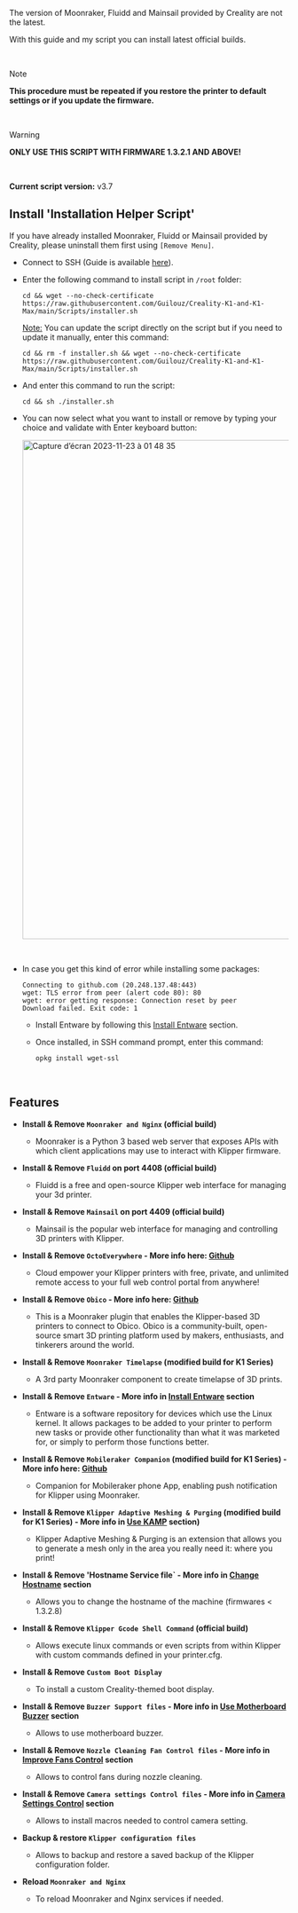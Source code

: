 The version of Moonraker, Fluidd and Mainsail provided by Creality are not the latest.

With this guide and my script you can install latest official builds.

<br />

> [!NOTE]
> **This procedure must be repeated if you restore the printer to default settings or if you update the firmware.**

<br />

> [!WARNING]
> **ONLY USE THIS SCRIPT WITH FIRMWARE 1.3.2.1 AND ABOVE!**

<br />

**Current script version:** v3.7

## Install 'Installation Helper Script'

If you have already installed Moonraker, Fluidd or Mainsail provided by Creality, please uninstall them first using `[Remove Menu]`.

- Connect to SSH (Guide is available [here](https://github.com/Guilouz/Creality-K1-and-K1-Max/wiki/SSH-Connection)).

- Enter the following command to install script in `/root` folder:

  ```
  cd && wget --no-check-certificate https://raw.githubusercontent.com/Guilouz/Creality-K1-and-K1-Max/main/Scripts/installer.sh
  ```

  <u>Note:</u> You can update the script directly on the script but if you need to update it manually, enter this command:

  ```
  cd && rm -f installer.sh && wget --no-check-certificate https://raw.githubusercontent.com/Guilouz/Creality-K1-and-K1-Max/main/Scripts/installer.sh
  ```

- And enter this command to run the script:

  ```
  cd && sh ./installer.sh
  ```

- You can now select what you want to install or remove by typing your choice and validate with Enter keyboard button:

  <img width="900" alt="Capture d’écran 2023-11-23 à 01 48 35" src="https://github.com/Guilouz/Creality-K1-and-K1-Max/assets/12702322/633764d2-fb37-4757-a2c0-7fd06b954b65">

<br />

- In case you get this kind of error while installing some packages:

  ```
  Connecting to github.com (20.248.137.48:443)
  wget: TLS error from peer (alert code 80): 80
  wget: error getting response: Connection reset by peer
  Download failed. Exit code: 1
  ```
  
  - Install Entware by following this [Install Entware](https://github.com/Guilouz/Creality-K1-and-K1-Max/wiki/Install-Entware) section.

  - Once installed, in SSH command prompt, enter this command:

    ```
    opkg install wget-ssl
    ```

<br />

## Features

- **Install & Remove `Moonraker and Nginx` (official build)**
  - Moonraker is a Python 3 based web server that exposes APIs with which client applications may use to interact with Klipper firmware.

- **Install & Remove `Fluidd` on port 4408 (official build)**
  - Fluidd is a free and open-source Klipper web interface for managing your 3d printer.

- **Install & Remove `Mainsail` on port 4409 (official build)**
  - Mainsail is the popular web interface for managing and controlling 3D printers with Klipper.

- **Install & Remove `OctoEverywhere` - More info here: [Github](https://github.com/QuinnDamerell/OctoPrint-OctoEverywhere)**
  - Cloud empower your Klipper printers with free, private, and unlimited remote access to your full web control portal from anywhere!

- **Install & Remove `Obico` - More info here: [Github](https://github.com/TheSpaghettiDetective/moonraker-obico)**
  - This is a Moonraker plugin that enables the Klipper-based 3D printers to connect to Obico. Obico is a community-built, open-source smart 3D printing platform used by makers, enthusiasts, and tinkerers around the world.

- **Install & Remove `Moonraker Timelapse` (modified build for K1 Series)**
  - A 3rd party Moonraker component to create timelapse of 3D prints.

- **Install & Remove `Entware` - More info in [Install Entware](https://github.com/Guilouz/Creality-K1-and-K1-Max/wiki/Install-Entware) section**

  - Entware is a software repository for devices which use the Linux kernel. It allows packages to be added to your printer to perform new tasks or provide other functionality than what it was marketed for, or simply to perform those functions better.

- **Install & Remove `Mobileraker Companion` (modified build for K1 Series) - More info here: [Github](https://github.com/Clon1998/mobileraker_companion#how-it-works)**
  - Companion for Mobileraker phone App, enabling push notification for Klipper using Moonraker.

- **Install & Remove `Klipper Adaptive Meshing & Purging` (modified build for K1 Series) - More info in [Use KAMP](https://github.com/Guilouz/Creality-K1-and-K1-Max/wiki/Use-KAMP) section)**
  - Klipper Adaptive Meshing & Purging is an extension that allows you to generate a mesh only in the area you really need it: where you print!

- **Install & Remove 'Hostname Service file` - More info in [Change Hostname](https://github.com/Guilouz/Creality-K1-and-K1-Max/wiki/Change-Hostname) section**
  - Allows you to change the hostname of the machine (firmwares < 1.3.2.8)

- **Install & Remove `Klipper Gcode Shell Command` (official build)**
  - Allows execute linux commands or even scripts from within Klipper with custom commands defined in your printer.cfg.

- **Install & Remove `Custom Boot Display`**
  - To install a custom Creality-themed boot display.

- **Install & Remove `Buzzer Support files` - More info in [Use Motherboard Buzzer](https://github.com/Guilouz/Creality-K1-and-K1-Max/wiki/Use-Motherboard-Buzzer) section**
  - Allows to use motherboard buzzer.

- **Install & Remove `Nozzle Cleaning Fan Control files` - More info in [Improve Fans Control](https://github.com/Guilouz/Creality-K1-and-K1-Max/wiki/Improve-Fans-Control) section**
  - Allows to control fans during nozzle cleaning.

- **Install & Remove `Camera settings Control files` - More info in [Camera Settings Control](https://github.com/Guilouz/Creality-K1-and-K1-Max/wiki/Camera-Settings-Control) section**
  - Allows to install macros needed to control camera setting.

- **Backup & restore `Klipper configuration files`**
  - Allows to backup and restore a saved backup of the Klipper configuration folder.

- **Reload `Moonraker and Nginx`**
  - To reload Moonraker and Nginx services if needed.

<br />